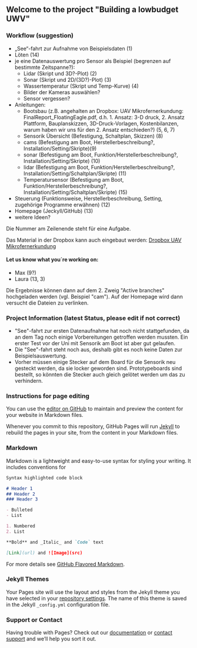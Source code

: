 ## Welcome to the project "Building a lowbudget UWV"

### Workflow (suggestion)

- „See“-fahrt zur Aufnahme von Beispielsdaten (1)
- Löten (14)
- je eine Datenauswertung pro Sensor als Beispiel (begrenzen auf bestimmte Zeitspanne?):
	- Lidar	(Skript und 3D?-Plot) (2)
	- Sonar (Skript und 2D/(3D?)-Plot) (3)
	- Wassertemperatur (Skript und Temp-Kurve) (4)
	- Bilder der Kameras auswählen?
	- Sensor vergessen?
- Anleitungen:
	- Bootsbau 
 	(z.B. angehalten an Dropbox: UAV Mikrofernerkundung: FinalReport_FloatingEagle.pdf, 
	d.h. 1.  Ansatz: 3-D druck, 2. Ansatz Plattform, Bauplanskizzen, 3D-Druck-Vorlagen, 	Kostenbilanzen, warum haben wir uns für
  den 2. Ansatz entschieden?) (5, 6, 7)
	- Sensorik Übersicht (Befestigung, Schaltplan, Skizzen) (8)
	- cams (Befestigung am Boot, Herstellerbeschreibung?, Installation/Setting/Skripte)(9)
 	- sonar (Befestigung am Boot, Funktion/Herstellerbeschreibung?, Installation/Setting/Skripte) (10)
	- lidar (Befestigung am Boot, Funktion/Herstellerbeschreibung?, Installation/Setting/Schaltplan/Skripte) (11)
  - Temperatursensor (Befestigung am Boot, Funktion/Herstellerbeschreibung?, Installation/Setting/Schaltplan/Skripte) (15)
- Steuerung (Funktionsweise, Herstellerbeschreibung, Setting, zugehörige Programme erwähnen) (12)
- Homepage (Jeckyll/GitHub) (13)
- weitere Ideen?

Die Nummer am Zeilenende steht für eine Aufgabe.

Das Material in der Dropbox kann auch eingebaut werden:
[Dropbox UAV Mikrofernerkundung](https://www.dropbox.com/home/UAV%20Mikrofernerkundung)

#### Let us know what you´re working on:

- Max (9?)
- Laura (13, 3)

Die Ergebnisse können dann auf dem 2. Zweig "Active branches" hochgeladen werden (vgl. Beispiel "cam"). Auf der Homepage wird dann versucht die Dateien zu verlinken.

### Project Information (latest Status, please edit if not correct)

- "See"-fahrt zur ersten Datenaufnahme hat noch nicht stattgefunden, da an dem Tag noch einige Vorbereitungen getroffen werden mussten. Ein erster Test vor der Uni mit Sensorik am Boot ist aber gut gelaufen.
- Die "See"-fahrt steht noch aus, deshalb gibt es noch keine Daten zur Beispielsauswertung.
- Vorher müssen einige Stecker auf dem Board für die Sensorik neu gesteckt werden, da sie locker geworden sind.
  Prototypeboards sind bestellt, so könnten die Stecker auch gleich gelötet werden um das zu verhindern.

### Instructions for page editing
You can use the [editor on GitHub](https://github.com/TLKoch/boat/edit/master/index.md) to maintain and preview the content for your website in Markdown files.

Whenever you commit to this repository, GitHub Pages will run [Jekyll](https://jekyllrb.com/) to rebuild the pages in your site, from the content in your Markdown files.

### Markdown

Markdown is a lightweight and easy-to-use syntax for styling your writing. It includes conventions for

```markdown
Syntax highlighted code block

# Header 1
## Header 2
### Header 3

- Bulleted
- List

1. Numbered
2. List

**Bold** and _Italic_ and `Code` text

[Link](url) and ![Image](src)
```

For more details see [GitHub Flavored Markdown](https://guides.github.com/features/mastering-markdown/).

### Jekyll Themes

Your Pages site will use the layout and styles from the Jekyll theme you have selected in your [repository settings](https://github.com/TLKoch/boat/settings). The name of this theme is saved in the Jekyll `_config.yml` configuration file.

### Support or Contact

Having trouble with Pages? Check out our [documentation](https://help.github.com/categories/github-pages-basics/) or [contact support](https://github.com/contact) and we’ll help you sort it out.
